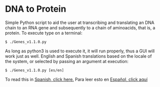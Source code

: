 # DNA to Protein
Simple Python script to aid the user at transcribing and translating an DNA chain to an RNA gene and subsequently to a chain of aminoacids, that is, a protein. To execute type on a terminal:

```shell
$ ./Genes_v1.1.0.py
```
  
As long as python3 is used to execute it, it will run properly, thus a GUI will work just as well. 
English and Spanish translations based on the locale of the system, or selected by passing an argument at execution:

```shell
$ ./Genes_v1.1.0.py [es/en]
```

To read this in [Spanish, click here.](README.es.md)
Para leer esto en [Español, click aquí](README.es.md)
